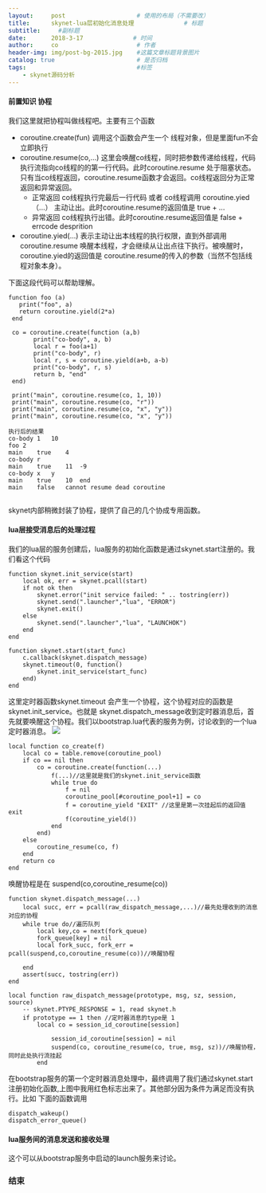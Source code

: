 ```yaml
---
layout:     post                    # 使用的布局（不需要改）
title:      skynet-lua层初始化消息处理              # 标题 
subtitle:     #副标题
date:       2018-3-17              # 时间
author:     co                      # 作者
header-img: img/post-bg-2015.jpg    #这篇文章标题背景图片
catalog: true                       # 是否归档
tags:                               #标签
    - skynet源码分析
---
```

#### 前置知识 协程 
我们这里就把协程叫做线程吧。主要有三个函数
- coroutine.create(fun) 调用这个函数会产生一个 线程对象，但是里面fun不会立即执行
- coroutine.resume(co,...)  这里会唤醒co线程，同时把参数传递给线程，代码执行流指向co线程的的第一行代码。此时coroutine.resume 处于阻塞状态。只有当co线程返回，coroutine.resume函数才会返回。co线程返回分为正常返回和异常返回。
  - 正常返回 co线程执行完最后一行代码 或者 co线程调用 coroutine.yied（...） 主动让出。此时coroutine.resume的返回值是 true + ...
  - 异常返回 co线程执行出错。此时coroutine.resume返回值是 false + errcode desprition 
- coroutine.yied(...) 表示主动让出本线程的执行权限，直到外部调用 coroutine.resume 唤醒本线程，才会继续从让出点往下执行。被唤醒时，coroutine.yied的返回值是 coroutine.resume的传入的参数（当然不包括线程对象本身）。

下面这段代码可以帮助理解。

```
function foo (a)
   print("foo", a)
   return coroutine.yield(2*a)
 end

 co = coroutine.create(function (a,b)
       print("co-body", a, b)
       local r = foo(a+1)
       print("co-body", r)
       local r, s = coroutine.yield(a+b, a-b)
       print("co-body", r, s)
       return b, "end"
 end)

 print("main", coroutine.resume(co, 1, 10))
 print("main", coroutine.resume(co, "r"))
 print("main", coroutine.resume(co, "x", "y"))
 print("main", coroutine.resume(co, "x", "y"))

执行后的结果
co-body	1	10
foo	2
main	true	4
co-body	r
main	true	11	-9
co-body	x	y
main	true	10	end
main	false	cannot resume dead coroutine


```
skynet内部稍微封装了协程，提供了自己的几个协成专用函数。

#### lua层接受消息后的处理过程
我们的lua层的服务创建后，lua服务的初始化函数是通过skynet.start注册的。我们看这个代码

```
function skynet.init_service(start)
	local ok, err = skynet.pcall(start)
	if not ok then
		skynet.error("init service failed: " .. tostring(err))
		skynet.send(".launcher","lua", "ERROR")
		skynet.exit()
	else
		skynet.send(".launcher","lua", "LAUNCHOK")
	end
end

function skynet.start(start_func)
	c.callback(skynet.dispatch_message)
	skynet.timeout(0, function()
		skynet.init_service(start_func)
	end)
end
```
这里定时器函数skynet.timeout 会产生一个协程，这个协程对应的函数是 skynet.init_service。也就是 skynet.dispatch_message收到定时器消息后，首先就要唤醒这个协程。我们以bootstrap.lua代表的服务为例，讨论收到的一个lua定时器消息。
![](https://gitee.com/whatplane/resource/raw/master/img/xx_20190410172405.png)


```
local function co_create(f)
	local co = table.remove(coroutine_pool)
	if co == nil then
		co = coroutine.create(function(...)
			f(...)//这里就是我们的skynet.init_service函数
			while true do
				f = nil
				coroutine_pool[#coroutine_pool+1] = co
				f = coroutine_yield "EXIT" //这里是第一次挂起后的返回值 exit
				f(coroutine_yield())
			end
		end)
	else
		coroutine_resume(co, f)
	end
	return co
end
```

唤醒协程是在 suspend(co,coroutine_resume(co))
```
function skynet.dispatch_message(...)
	local succ, err = pcall(raw_dispatch_message,...)//最先处理收到的消息对应的协程
	while true do//遍历队列
		local key,co = next(fork_queue)
		fork_queue[key] = nil
		local fork_succ, fork_err = pcall(suspend,co,coroutine_resume(co))//唤醒协程

	end
	assert(succ, tostring(err))
end

local function raw_dispatch_message(prototype, msg, sz, session, source)
	-- skynet.PTYPE_RESPONSE = 1, read skynet.h
	if prototype == 1 then //定时器消息的type是 1
		local co = session_id_coroutine[session]
	
			session_id_coroutine[session] = nil
			suspend(co, coroutine_resume(co, true, msg, sz))//唤醒协程，同时此处执行流挂起
		end
```
在bootstrap服务的第一个定时器消息处理中，最终调用了我们通过skynet.start注册初始化函数,上图中我用红色标志出来了。其他部分因为条件为满足而没有执行。比如 下面的函数调用
```
dispatch_wakeup()
dispatch_error_queue()

```

#### lua服务间的消息发送和接收处理
这个可以从bootstrap服务中启动的launch服务来讨论。
### 结束